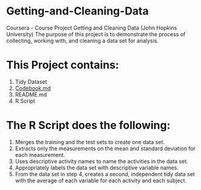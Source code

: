 # Getting-and-Cleaning-Data
Coursera - Course Project Getting and Cleaning Data (John Hopkins University)
The purpose of this project is to demonstrate the process of collecting, working with, and cleaning a data set for analysis.

# This Project contains:
1. Tidy Dataset
2. [Codebook.md](https://github.com/theMIK27/Getting-and-Cleaning-Data/blob/master/codeBook.md)
3. README.md
4. R Script

# The R Script does the following:
1. Merges the training and the test sets to create one data set.
2. Extracts only the measurements on the mean and standard deviation for each measurement.
3. Uses descriptive activity names to name the activities in the data set.
4. Appropriately labels the data set with descriptive variable names.
5. From the data set in step 4, creates a second, independent tidy data set with the average of each variable for each activity and each subject.
